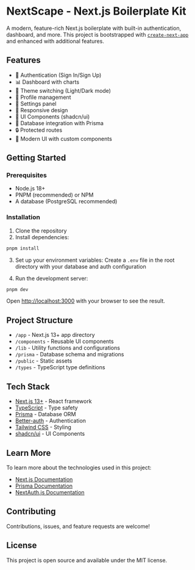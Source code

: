 # NextScape - Next.js Boilerplate Kit

A modern, feature-rich Next.js boilerplate with built-in authentication, dashboard, and more. This project is bootstrapped with [`create-next-app`](https://nextjs.org/docs/app/api-reference/cli/create-next-app) and enhanced with additional features.

## Features

- 🔐 Authentication (Sign In/Sign Up)
- 📊 Dashboard with charts
- 🎨 Theme switching (Light/Dark mode)
- 🎯 Profile management
- 🔧 Settings panel
- 📱 Responsive design
- 🎉 UI Components (shadcn/ui)
- 💾 Database integration with Prisma
- 🔒 Protected routes
- 🎨 Modern UI with custom components

## Getting Started

### Prerequisites

- Node.js 18+ 
- PNPM (recommended) or NPM
- A database (PostgreSQL recommended)

### Installation

1. Clone the repository
2. Install dependencies:
```bash
pnpm install
```

3. Set up your environment variables:
   Create a `.env` file in the root directory with your database and auth configuration

4. Run the development server:
```bash
pnpm dev
```

Open [http://localhost:3000](http://localhost:3000) with your browser to see the result.

## Project Structure

- `/app` - Next.js 13+ app directory
- `/components` - Reusable UI components
- `/lib` - Utility functions and configurations
- `/prisma` - Database schema and migrations
- `/public` - Static assets
- `/types` - TypeScript type definitions

## Tech Stack

- [Next.js 13+](https://nextjs.org/) - React framework
- [TypeScript](https://www.typescriptlang.org/) - Type safety
- [Prisma](https://www.prisma.io/) - Database ORM
- [Better-auth](https://www.better-auth.com/) - Authentication
- [Tailwind CSS](https://tailwindcss.com/) - Styling
- [shadcn/ui](https://ui.shadcn.com/) - UI Components

## Learn More

To learn more about the technologies used in this project:

- [Next.js Documentation](https://nextjs.org/docs)
- [Prisma Documentation](https://www.prisma.io/docs)
- [NextAuth.js Documentation](https://next-auth.js.org/getting-started/introduction)

## Contributing

Contributions, issues, and feature requests are welcome!

## License

This project is open source and available under the MIT license.
